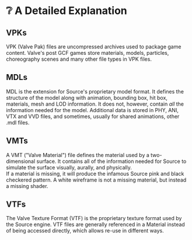 # ❔ A Detailed Explanation

## VPKs

VPK (Valve Pak) files are uncompressed archives used to package game content. Valve's post GCF games store materials, models, particles, choreography scenes and many other file types in VPK files.

## MDLs

MDL is the extension for Source's proprietary model format. It defines the structure of the model along with animation, bounding box, hit box, materials, mesh and LOD information. It does not, however, contain _all_ the information needed for the model. Additional data is stored in PHY, ANI, VTX and VVD files, and sometimes, usually for shared animations, other .mdl files.

## VMTs

A VMT ("Valve Material") file defines the material used by a two-dimensional surface. It contains all of the information needed for Source to simulate the surface visually, aurally, and physically.\
If a material is missing, it will produce the infamous Source pink and black checkered pattern. A white wireframe is not a missing material, but instead a missing shader.

## VTFs

The Valve Texture Format (VTF) is the proprietary texture format used by the Source engine. VTF files are generally referenced in a Material instead of being accessed directly, which allows re-use in different ways.
